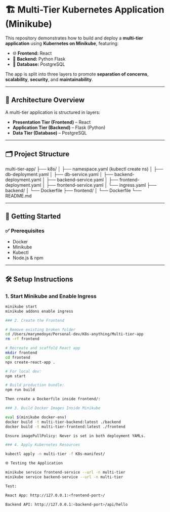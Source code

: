 # 🏗️ Multi-Tier Kubernetes Application (Minikube)

This repository demonstrates how to build and deploy a **multi-tier application** using **Kubernetes on Minikube**, featuring:

- 🌐 **Frontend:** React
- 🧠 **Backend:** Python Flask
- 💾 **Database:** PostgreSQL

The app is split into three layers to promote **separation of concerns**, **scalability**, **security**, and **maintainability**.

---

## 🧱 Architecture Overview

A multi-tier application is structured in layers:

- **Presentation Tier (Frontend)** – React  
- **Application Tier (Backend)** – Flask (Python)  
- **Data Tier (Database)** – PostgreSQL  

---

## 🗂️ Project Structure


multi-tier-app/
├── k8s/
│   ├── namespace.yaml (kubectl create ns)
│   ├── db-deployment.yaml
│   ├── db-service.yaml
│   ├── backend-deployment.yaml
│   ├── backend-service.yaml
│   ├── frontend-deployment.yaml
│   ├── frontend-service.yaml
│   └── ingress.yaml
├── backend/
│   └── Dockerfile
├── frontend/
│   └── Dockerfile
└── README.md


---

## 🚀 Getting Started

### ✅ Prerequisites

- Docker
- Minikube
- Kubectl
- Node.js & npm

---

## 🛠️ Setup Instructions

### 1. Start Minikube and Enable Ingress

```bash
minikube start
minikube addons enable ingress

### 2. Create the Frontend

# Remove existing broken folder
cd /Users/marymedoye/Personal-dev/K8s-anything/Multi-tier-app
rm -rf frontend

# Recreate and scaffold React app
mkdir frontend
cd frontend
npx create-react-app .

# For local dev:
npm start

# Build production bundle:
npm run build

Then create a Dockerfile inside frontend/:

### 3. Build Docker Images Inside Minikube

eval $(minikube docker-env)
docker build -t multi-tier-backend:latest ./backend
docker build -t multi-tier-frontend:latest ./frontend

Ensure imagePullPolicy: Never is set in both deployment YAMLs.

### 4. Apply Kubernetes Resources

kubectl apply -n multi-tier -f K8s-manifest/

🌐 Testing the Application

minikube service frontend-service --url -n multi-tier
minikube service backend-service --url -n multi-tier

Test:

React App: http://127.0.0.1:<frontend-port>/

Backend API: http://127.0.0.1:<backend-port>/api/hello
